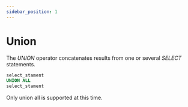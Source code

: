 ```yaml
---
sidebar_position: 1
---
```


# Union

The *UNION* operator concatenates results from one or several *SELECT* statements.

```sql
select_stament
UNION ALL
select_stament
```

Only union all is supported at this time.
